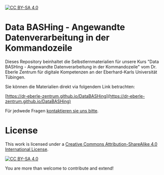 [![CC BY-SA 4.0][cc-by-sa-shield]][cc-by-sa]

# Data BASHing - Angewandte Datenverarbeitung in der Kommandozeile

Dieses Repository beinhaltet die Selbstlernmaterialien für unsere Kurs "Data BASHing - Angewandte Datenverarbeitung in der Kommandozeile" vom Dr. Eberle Zentrum für digitale Kompetenzen an der Eberhard-Karls Universität Tübingen.

Sie können die Materialien direkt via folgendem Link betrachten:

[https://dr-eberle-zentrum.github.io/DataBASHing](https://dr-eberle-zentrum.github.io/DataBASHing)


Für jedwede Fragen [kontaktieren sie uns bitte](https://uni-tuebingen.de/de/151602).




# License

This work is licensed under a
[Creative Commons Attribution-ShareAlike 4.0 International License][cc-by-sa].

[![CC BY-SA 4.0][cc-by-sa-image]][cc-by-sa]

[cc-by-sa]: http://creativecommons.org/licenses/by-sa/4.0/
[cc-by-sa-image]: https://licensebuttons.net/l/by-sa/4.0/88x31.png
[cc-by-sa-shield]: https://img.shields.io/badge/License-CC%20BY--SA%204.0-lightgrey.svg

You are more than welcome to contribute and extend!
